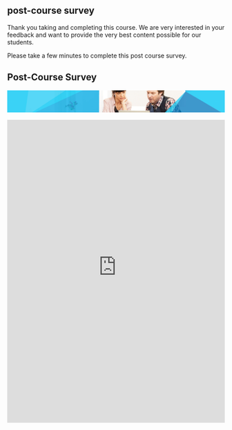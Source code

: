 ## post-course survey

Thank you taking and completing this course. We are very interested in your feedback and want to provide the very best content possible for our students.

Please take a few minutes to complete this post course survey.

## Post-Course Survey

![](/Modules/Linked_Image_Files/0.1.8.png)

<iframe width="100%" height="700" title="Pre-course survey" src="https://mslexsurveys.azurewebsites.net/survey/241661/%%USER_ID%%" frameborder="0" marginwidth="0" marginheight="0" scrolling="yes"> </iframe>